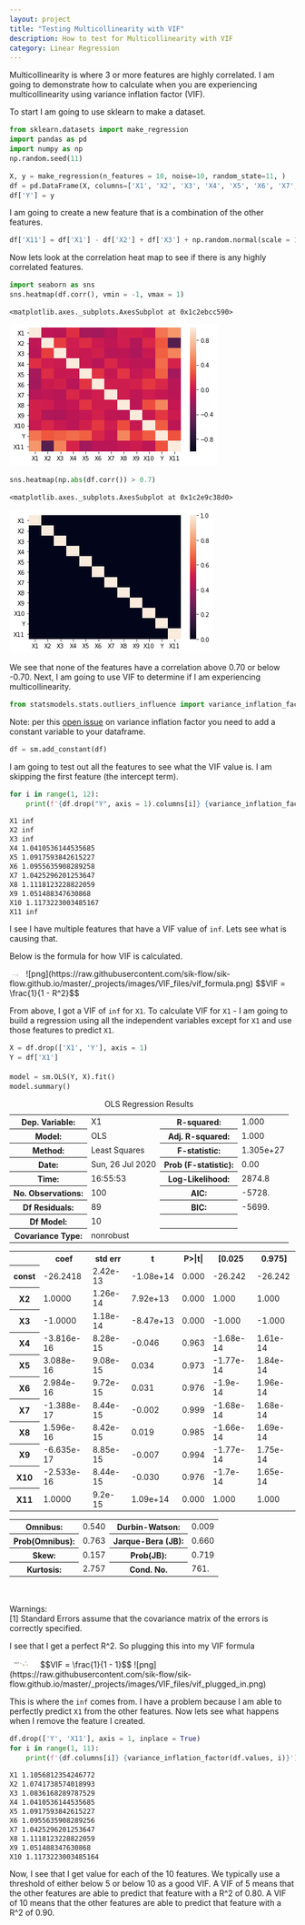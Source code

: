 ```yaml
---
layout: project
title: "Testing Multicollinearity with VIF"
description: How to test for Multicollinearity with VIF
category: Linear Regression
---
```


Multicollinearity is where 3 or more features are highly correlated.  I am going to demonstrate how to calculate when you are experiencing multicollinearity using variance inflation factor (VIF).

To start I am going to use sklearn to make a dataset. 


```python
from sklearn.datasets import make_regression
import pandas as pd
import numpy as np
np.random.seed(11)
```


```python
X, y = make_regression(n_features = 10, noise=10, random_state=11, )
df = pd.DataFrame(X, columns=['X1', 'X2', 'X3', 'X4', 'X5', 'X6', 'X7', 'X8', 'X9', 'X10'])
df['Y'] = y
```

I am going to create a new feature that is a combination of the other features. 


```python
df['X11'] = df['X1'] - df['X2'] + df['X3'] + np.random.normal(scale = 15)
```

Now lets look at the correlation heat map to see if there is any highly correlated features. 


```python
import seaborn as sns 
sns.heatmap(df.corr(), vmin = -1, vmax = 1)
```




    <matplotlib.axes._subplots.AxesSubplot at 0x1c2ebcc590>




![png](https://raw.githubusercontent.com/sik-flow/sik-flow.github.io/master/_projects/images/VIF_files/VIF_6_1.png)



```python
sns.heatmap(np.abs(df.corr()) > 0.7)
```




    <matplotlib.axes._subplots.AxesSubplot at 0x1c2e9c38d0>




![png](https://raw.githubusercontent.com/sik-flow/sik-flow.github.io/master/_projects/images/VIF_files/VIF_7_1.png)


We see that none of the features have a correlation above 0.70 or below -0.70.  Next, I am going to use VIF to determine if I am experiencing multicollinearity. 


```python
from statsmodels.stats.outliers_influence import variance_inflation_factor
```

Note: per this [open issue](https://github.com/statsmodels/statsmodels/issues/2376) on variance inflation factor you need to add a constant variable to your dataframe.   


```python
df = sm.add_constant(df)
```

I am going to test out all the features to see what the VIF value is.  I am skipping the first feature (the intercept term). 


```python
for i in range(1, 12):
    print(f'{df.drop("Y", axis = 1).columns[i]} {variance_inflation_factor(df.drop("Y", axis = 1).values, i)}')
```

    X1 inf
    X2 inf
    X3 inf
    X4 1.0410536144535685
    X5 1.0917593842615227
    X6 1.0955635908289258
    X7 1.0425296201253647
    X8 1.1118123228822059
    X9 1.051488347630868
    X10 1.1173223003485167
    X11 inf


I see I have multiple features that have a VIF value of `inf`.  Lets see what is causing that. 

Below is the formula for how VIF is calculated. 

<img src="https://raw.githubusercontent.com/sik-flow/sik-flow.github.io/master/_projects/images/VIF_files/vif_formula.png" alt="drawing" width="25"/>
![png](https://raw.githubusercontent.com/sik-flow/sik-flow.github.io/master/_projects/images/VIF_files/vif_formula.png)
$$VIF = \frac{1}{1 - R^2}$$ 

From above, I got a VIF of `inf` for `X1`.  To calculate VIF for `X1` - I am going to build a regression using all the independent variables except for `X1` and use those features to predict `X1`. 


```python
X = df.drop(['X1', 'Y'], axis = 1)
Y = df['X1']

model = sm.OLS(Y, X).fit()
model.summary()
```




<table class="simpletable">
<caption>OLS Regression Results</caption>
<tr>
  <th>Dep. Variable:</th>           <td>X1</td>        <th>  R-squared:         </th> <td>   1.000</td> 
</tr>
<tr>
  <th>Model:</th>                   <td>OLS</td>       <th>  Adj. R-squared:    </th> <td>   1.000</td> 
</tr>
<tr>
  <th>Method:</th>             <td>Least Squares</td>  <th>  F-statistic:       </th> <td>1.305e+27</td>
</tr>
<tr>
  <th>Date:</th>             <td>Sun, 26 Jul 2020</td> <th>  Prob (F-statistic):</th>  <td>  0.00</td>  
</tr>
<tr>
  <th>Time:</th>                 <td>16:55:53</td>     <th>  Log-Likelihood:    </th> <td>  2874.8</td> 
</tr>
<tr>
  <th>No. Observations:</th>      <td>   100</td>      <th>  AIC:               </th> <td>  -5728.</td> 
</tr>
<tr>
  <th>Df Residuals:</th>          <td>    89</td>      <th>  BIC:               </th> <td>  -5699.</td> 
</tr>
<tr>
  <th>Df Model:</th>              <td>    10</td>      <th>                     </th>     <td> </td>    
</tr>
<tr>
  <th>Covariance Type:</th>      <td>nonrobust</td>    <th>                     </th>     <td> </td>    
</tr>
</table>
<table class="simpletable">
<tr>
    <td></td>       <th>coef</th>     <th>std err</th>      <th>t</th>      <th>P>|t|</th>  <th>[0.025</th>    <th>0.975]</th>  
</tr>
<tr>
  <th>const</th> <td>  -26.2418</td> <td> 2.42e-13</td> <td>-1.08e+14</td> <td> 0.000</td> <td>  -26.242</td> <td>  -26.242</td>
</tr>
<tr>
  <th>X2</th>    <td>    1.0000</td> <td> 1.26e-14</td> <td> 7.92e+13</td> <td> 0.000</td> <td>    1.000</td> <td>    1.000</td>
</tr>
<tr>
  <th>X3</th>    <td>   -1.0000</td> <td> 1.18e-14</td> <td>-8.47e+13</td> <td> 0.000</td> <td>   -1.000</td> <td>   -1.000</td>
</tr>
<tr>
  <th>X4</th>    <td>-3.816e-16</td> <td> 8.28e-15</td> <td>   -0.046</td> <td> 0.963</td> <td>-1.68e-14</td> <td> 1.61e-14</td>
</tr>
<tr>
  <th>X5</th>    <td> 3.088e-16</td> <td> 9.08e-15</td> <td>    0.034</td> <td> 0.973</td> <td>-1.77e-14</td> <td> 1.84e-14</td>
</tr>
<tr>
  <th>X6</th>    <td> 2.984e-16</td> <td> 9.72e-15</td> <td>    0.031</td> <td> 0.976</td> <td> -1.9e-14</td> <td> 1.96e-14</td>
</tr>
<tr>
  <th>X7</th>    <td>-1.388e-17</td> <td> 8.44e-15</td> <td>   -0.002</td> <td> 0.999</td> <td>-1.68e-14</td> <td> 1.68e-14</td>
</tr>
<tr>
  <th>X8</th>    <td> 1.596e-16</td> <td> 8.42e-15</td> <td>    0.019</td> <td> 0.985</td> <td>-1.66e-14</td> <td> 1.69e-14</td>
</tr>
<tr>
  <th>X9</th>    <td>-6.635e-17</td> <td> 8.85e-15</td> <td>   -0.007</td> <td> 0.994</td> <td>-1.77e-14</td> <td> 1.75e-14</td>
</tr>
<tr>
  <th>X10</th>   <td>-2.533e-16</td> <td> 8.44e-15</td> <td>   -0.030</td> <td> 0.976</td> <td> -1.7e-14</td> <td> 1.65e-14</td>
</tr>
<tr>
  <th>X11</th>   <td>    1.0000</td> <td>  9.2e-15</td> <td> 1.09e+14</td> <td> 0.000</td> <td>    1.000</td> <td>    1.000</td>
</tr>
</table>
<table class="simpletable">
<tr>
  <th>Omnibus:</th>       <td> 0.540</td> <th>  Durbin-Watson:     </th> <td>   0.009</td>
</tr>
<tr>
  <th>Prob(Omnibus):</th> <td> 0.763</td> <th>  Jarque-Bera (JB):  </th> <td>   0.660</td>
</tr>
<tr>
  <th>Skew:</th>          <td> 0.157</td> <th>  Prob(JB):          </th> <td>   0.719</td>
</tr>
<tr>
  <th>Kurtosis:</th>      <td> 2.757</td> <th>  Cond. No.          </th> <td>    761.</td>
</tr>
</table><br/><br/>Warnings:<br/>[1] Standard Errors assume that the covariance matrix of the errors is correctly specified.



I see that I get a perfect R^2.  So plugging this into my VIF formula 

<img src="https://raw.githubusercontent.com/sik-flow/sik-flow.github.io/master/_projects/images/VIF_files/vif_plugged_in.png" alt="drawing" width="50"/>
$$VIF = \frac{1}{1 - 1}$$ 
![png](https://raw.githubusercontent.com/sik-flow/sik-flow.github.io/master/_projects/images/VIF_files/vif_plugged_in.png)

This is where the `inf` comes from.  I have a problem because I am able to perfectly predict `X1` from the other features.  Now lets see what happens when I remove the feature I created. 


```python
df.drop(['Y', 'X11'], axis = 1, inplace = True)
for i in range(1, 11):
    print(f'{df.columns[i]} {variance_inflation_factor(df.values, i)}')
```

    X1 1.1056812354246772
    X2 1.0741738574018993
    X3 1.0836168289787529
    X4 1.0410536144535685
    X5 1.0917593842615227
    X6 1.0955635908289256
    X7 1.0425296201253647
    X8 1.1118123228822059
    X9 1.051488347630868
    X10 1.1173223003485164


Now, I see that I get value for each of the 10 features.  We typically use a threshold of either below 5 or below 10 as a good VIF.  A VIF of 5 means that the other features are able to predict that feature with a R^2 of 0.80.  A VIF of 10 means that the other features are able to predict that feature with a R^2 of 0.90.  
